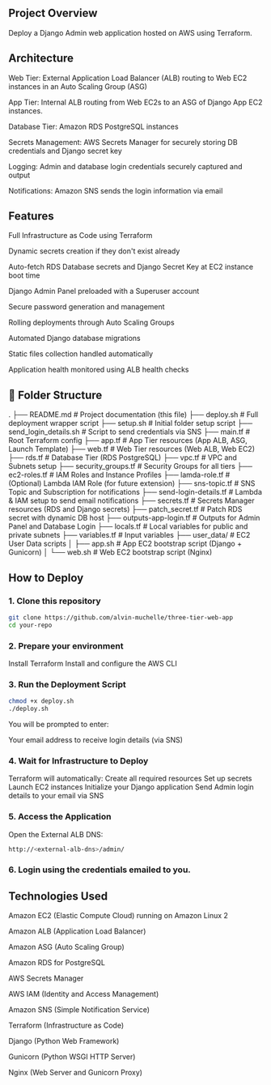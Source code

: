 ## **Project Overview**
Deploy a Django Admin web application hosted on AWS using Terraform.

## **Architecture**
Web Tier: External Application Load Balancer (ALB) routing to Web EC2 instances in an Auto Scaling Group (ASG)

App Tier: Internal ALB routing from Web EC2s to an ASG of Django App EC2 instances.

Database Tier: Amazon RDS PostgreSQL instances

Secrets Management: AWS Secrets Manager for securely storing DB credentials and Django secret key

Logging: Admin and database login credentials securely captured and output

Notifications: Amazon SNS sends the login information via email

## **Features**
Full Infrastructure as Code using Terraform

Dynamic secrets creation if they don't exist already

Auto-fetch RDS Database secrets and Django Secret Key at EC2 instance boot time

Django Admin Panel preloaded with a Superuser account

Secure password generation and management

Rolling deployments through Auto Scaling Groups

Automated Django database migrations

Static files collection handled automatically

Application health monitored using ALB health checks


## 📁 **Folder Structure**
.
├── README.md                    # Project documentation (this file)
├── deploy.sh                     # Full deployment wrapper script
├── setup.sh                      # Initial folder setup script
├── send_login_details.sh         # Script to send credentials via SNS
├── main.tf                       # Root Terraform config
├── app.tf                        # App Tier resources (App ALB, ASG, Launch Template)
├── web.tf                        # Web Tier resources (Web ALB, Web EC2)
├── rds.tf                        # Database Tier (RDS PostgreSQL)
├── vpc.tf                        # VPC and Subnets setup
├── security_groups.tf            # Security Groups for all tiers
├── ec2-roles.tf                  # IAM Roles and Instance Profiles
├── lamda-role.tf                 # (Optional) Lambda IAM Role (for future extension)
├── sns-topic.tf                  # SNS Topic and Subscription for notifications
├── send-login-details.tf         # Lambda & IAM setup to send email notifications
├── secrets.tf                    # Secrets Manager resources (RDS and Django secrets)
├── patch_secret.tf               # Patch RDS secret with dynamic DB host
├── outputs-app-login.tf          # Outputs for Admin Panel and Database Login
├── locals.tf                     # Local variables for public and private subnets
├── variables.tf                  # Input variables
├── user_data/                    # EC2 User Data scripts
│   ├── app.sh                    # App EC2 bootstrap script (Django + Gunicorn)
│   └── web.sh                    # Web EC2 bootstrap script (Nginx)


## **How to Deploy**

### 1. Clone this repository

```bash
git clone https://github.com/alvin-muchelle/three-tier-web-app
cd your-repo
```

### 2. Prepare your environment

Install Terraform
Install and configure the AWS CLI

### 3. Run the Deployment Script

```bash
chmod +x deploy.sh
./deploy.sh
```

You will be prompted to enter:

Your email address to receive login details (via SNS)

### 4. Wait for Infrastructure to Deploy

Terraform will automatically:
    Create all required resources
    Set up secrets
    Launch EC2 instances
    Initialize your Django application
    Send Admin login details to your email via SNS

### 5. Access the Application

Open the External ALB DNS:
```bash
http://<external-alb-dns>/admin/
```

### 6. Login using the credentials emailed to you.


## **Technologies Used**

Amazon EC2 (Elastic Compute Cloud) running on Amazon Linux 2

Amazon ALB (Application Load Balancer)

Amazon ASG (Auto Scaling Group)

Amazon RDS for PostgreSQL

AWS Secrets Manager

AWS IAM (Identity and Access Management)

Amazon SNS (Simple Notification Service)

Terraform (Infrastructure as Code)

Django (Python Web Framework)

Gunicorn (Python WSGI HTTP Server)

Nginx (Web Server and Gunicorn Proxy)
